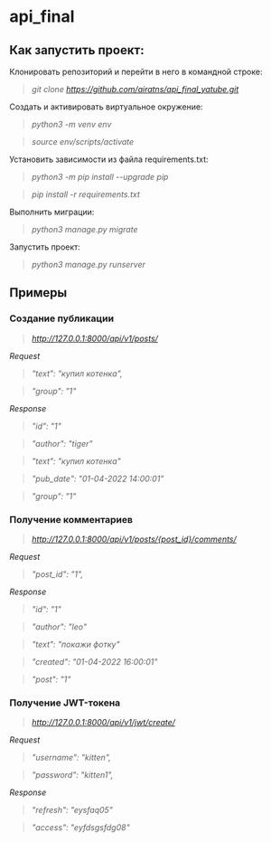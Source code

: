 # api_final

## **Как запустить проект:**

Клонировать репозиторий и перейти в него в командной строке:

>*git clone https://github.com/airatns/api_final_yatube.git*

Cоздать и активировать виртуальное окружение:

>*python3 -m venv env*

>*source env/scripts/activate*

Установить зависимости из файла requirements.txt:

>*python3 -m pip install --upgrade pip*

>*pip install -r requirements.txt*

Выполнить миграции:

>*python3 manage.py migrate*

Запустить проект:

>*python3 manage.py runserver*


## **Примеры**

### **Создание публикации**

>*http://127.0.0.1:8000/api/v1/posts/*

*Request*

>*"text": "купил котенка",*

>*"group": "1"*

*Response*

>*"id": "1"*

>*"author": "tiger"*

>*"text": "купил котенка"*

>*"pub_date": "01-04-2022 14:00:01"*

>*"group": "1"*

### **Получение комментариев**

>*http://127.0.0.1:8000/api/v1/posts/{post_id}/comments/*

*Request*

>*"post_id": "1",*

*Response*

>*"id": "1"*

>*"author": "leo"*

>*"text": "покажи фотку"*

>*"created": "01-04-2022 16:00:01"*

>*"post": "1"*

### **Получение JWT-токена**

>*http://127.0.0.1:8000/api/v1/jwt/create/*

*Request*

>*"username": "kitten",*

>*"password": "kitten1",*

*Response*

>*"refresh": "eysfaq05"*

>*"access": "eyfdsgsfdg08"*
